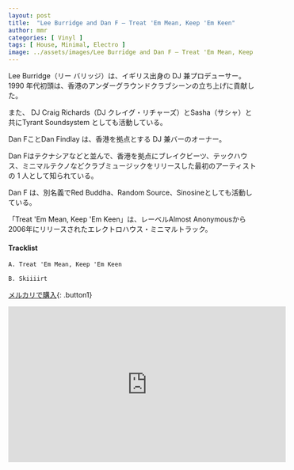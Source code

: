 ```yaml
---
layout: post
title:  "Lee Burridge and Dan F – Treat 'Em Mean, Keep 'Em Keen"
author: mmr
categories: [ Vinyl ]
tags: [ House, Minimal, Electro ]
image: ../assets/images/Lee Burridge and Dan F – Treat 'Em Mean, Keep 'Em Keen.jpg
---
```


Lee Burridge（リー バリッジ）は、イギリス出身の DJ 兼プロデューサー。1990 年代初頭は、香港のアンダーグラウンドクラブシーンの立ち上げに貢献した。 

また、 DJ Craig Richards（DJ クレイグ・リチャーズ）とSasha（サシャ）と共にTyrant Soundsystem としても活動している。

Dan FことDan Findlay は、香港を拠点とする DJ 兼バーのオーナー。

Dan Fはテクナシアなどと並んで、香港を拠点にブレイクビーツ、テックハウス、ミニマルテクノなどクラブミュージックをリリースした最初のアーティストの 1 人として知られている。 

Dan F は、別名義でRed Buddha、Random Source、Sinosineとしても活動している。

「Treat 'Em Mean, Keep 'Em Keen」は、レーベルAlmost Anonymousから2006年にリリースされたエレクトロハウス・ミニマルトラック。

#### Tracklist
```md
A. Treat 'Em Mean, Keep 'Em Keen

B. Skiiiirt
```

[メルカリで購入](https://jp.mercari.com/item/m44311070291?afid=6142608987){: .button1}


<iframe width="560" height="315" src="https://www.youtube.com/embed/mbQ_xSiFWgM?si=-m-SyPJ7XcKTeQ14" title="YouTube video player" frameborder="0" allow="accelerometer; autoplay; clipboard-write; encrypted-media; gyroscope; picture-in-picture; web-share" referrerpolicy="strict-origin-when-cross-origin" allowfullscreen></iframe>
